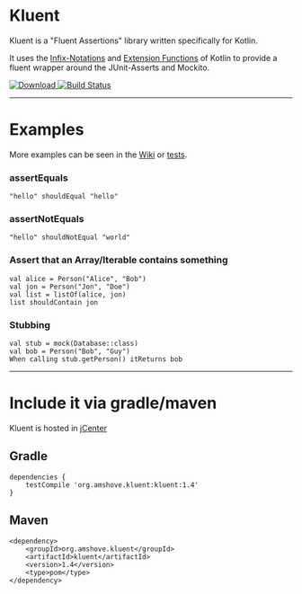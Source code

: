 # Kluent

Kluent is a "Fluent Assertions" library written specifically for Kotlin.

It uses the [Infix-Notations](https://kotlinlang.org/docs/reference/functions.html#infix-notation "Infix-Notation") and [Extension Functions](https://kotlinlang.org/docs/reference/extensions.html#extension-functions "Extension Functions") of Kotlin to provide a fluent wrapper around the JUnit-Asserts and Mockito.

 [ ![Download](https://api.bintray.com/packages/markusamshove/maven/Kluent/images/download.svg) ](https://bintray.com/markusamshove/maven/Kluent/_latestVersion) [![Build Status](https://travis-ci.org/MarkusAmshove/Kluent.svg?branch=master)](https://travis-ci.org/MarkusAmshove/Kluent)


----------

# Examples

More examples can be seen in the [Wiki](https://github.com/MarkusAmshove/Kluent/wiki) or [tests](https://github.com/MarkusAmshove/Kluent/tree/master/src/test/kotlin/org/amshove/kluent/tests).

### assertEquals ##

    "hello" shouldEqual "hello"

### assertNotEquals ##

    "hello" shouldNotEqual "world"

### Assert that an Array/Iterable contains something ##

    val alice = Person("Alice", "Bob")
    val jon = Person("Jon", "Doe")
    val list = listOf(alice, jon)
    list shouldContain jon
    
### Stubbing

    val stub = mock(Database::class)
    val bob = Person("Bob", "Guy")
    When calling stub.getPerson() itReturns bob



----------

# Include it via gradle/maven

Kluent is hosted in [jCenter](https://bintray.com/markusamshove/maven/Kluent/view# "jCenter")

## Gradle
    dependencies {
        testCompile 'org.amshove.kluent:kluent:1.4'
    }

## Maven
    <dependency> 
        <groupId>org.amshove.kluent</groupId>
        <artifactId>kluent</artifactId>
        <version>1.4</version>
        <type>pom</type>
    </dependency>





